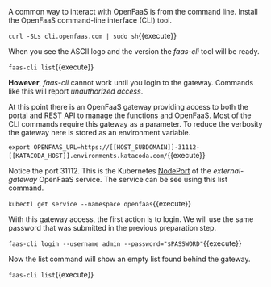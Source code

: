 A common way to interact with OpenFaaS is from the command line. Install the OpenFaaS command-line interface (CLI) tool.

`curl -SLs cli.openfaas.com | sudo sh`{{execute}}

When you see the ASCII logo and the version the _faas-cli_ tool will be ready.

`faas-cli list`{{execute}}

**However**, _faas-cli_ cannot work until you login to the gateway. Commands like this will report _unauthorized access_.

At this point there is an OpenFaaS gateway providing access to both the portal and REST API to manage the functions and OpenFaaS. Most of the CLI commands require this gateway as a parameter. To reduce the verbosity the gateway here is stored as an environment variable.

`export OPENFAAS_URL=https://[[HOST_SUBDOMAIN]]-31112-[[KATACODA_HOST]].environments.katacoda.com/`{{execute}}

Notice the port 31112. This is the Kubernetes [NodePort](https://kubernetes.io/docs/concepts/services-networking/service/#nodeport) of the _external-gateway_ OpenFaaS service. The service can be see using this list command.

`kubectl get service --namespace openfaas`{{execute}}

With this gateway access, the first action is to login. We will use the same password that was submitted in the previous preparation step.

`faas-cli login --username admin --password="$PASSWORD"`{{execute}}

Now the list command will show an empty list found behind the gateway.

`faas-cli list`{{execute}}
